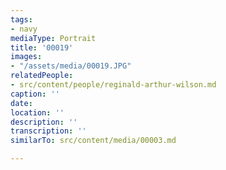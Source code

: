 ```yaml
---
tags:
- navy
mediaType: Portrait
title: '00019'
images:
- "/assets/media/00019.JPG"
relatedPeople:
- src/content/people/reginald-arthur-wilson.md
caption: ''
date: 
location: ''
description: ''
transcription: ''
similarTo: src/content/media/00003.md

---
```

